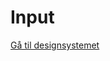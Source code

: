 # Input

<Story>
<a class="ds-link ds-link--accent" href="https://designsystemet.no/?=597">Gå til designsystemet</a>
</Story>